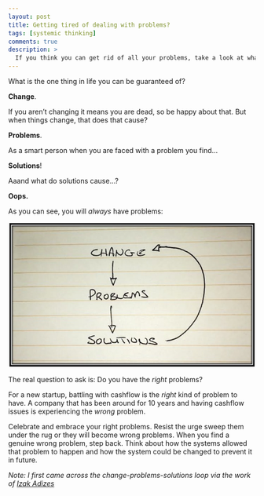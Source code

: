```yaml
---
layout: post
title: Getting tired of dealing with problems?
tags: [systemic thinking]
comments: true
description: >
  If you think you can get rid of all your problems, take a look at what Ichak Adizes had to say about that...
---
```

What is the one thing in life you can be guaranteed of? 

**Change**. 

If you aren’t changing it means you are dead, so be happy about that. But when things change, that does that cause?

**Problems**.

As a smart person when you are faced with a problem you find...

**Solutions**!

Aaand what do solutions cause...? 

**Oops.**

As you can see, you will *always* have problems:

![image](/assets/img/blog/problem-loop.jpg)

The real question to ask is: Do you have the *right* problems?

For a new startup, battling with cashflow is the _right_ kind of problem to have. A company that has been around for 10 years and having cashflow issues is experiencing the _wrong_ problem.

Celebrate and embrace your right problems. Resist the urge sweep them under the rug or they will become wrong problems. When you find a genuine wrong problem, step back. Think about how the systems allowed that problem to happen and how the system could be changed to prevent it in future.

*Note: I first came across the change-problems-solutions loop via the work of [Izak Adizes][adizes]*

[adizes]: http://www.ichakadizes.com/